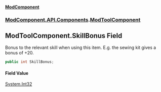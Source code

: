 #### [ModComponent](index.md 'index')
### [ModComponent.API.Components](index.md#ModComponent.API.Components 'ModComponent.API.Components').[ModToolComponent](ModToolComponent.md 'ModComponent.API.Components.ModToolComponent')

## ModToolComponent.SkillBonus Field

Bonus to the relevant skill when using this item. E.g. the sewing kit gives a bonus of +20.

```csharp
public int SkillBonus;
```

#### Field Value
[System.Int32](https://docs.microsoft.com/en-us/dotnet/api/System.Int32 'System.Int32')